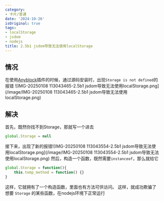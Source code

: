 ```yaml
---
category:
- 卡片/普通
date: '2024-10-26'
isOriginal: true
tags:
- localStorage
- jsdom
- nodejs
title: 2.5b1 jsdom导致无法使用localStorage
---
```

## 情况
在使用[Anyblock](Anyblock)插件的时候，通过源码安装时，出现`Storage is not defined`的报错
![IMG-20250108 113043465-2.5b1 jsdom导致无法使用localStorage.png](/image/IMG-20250108 113043465-2.5b1 jsdom导致无法使用localStorage.png)
## 解决
首先，既然你找不到Storage，那就写一个进去
```js
global.Storage = null
```
接下来，出现了新的报错![IMG-20250108 113043554-2.5b1 jsdom导致无法使用localStorage.png](/image/IMG-20250108 113043554-2.5b1 jsdom导致无法使用localStorage.png)
然后，构造一个函数，既然需要`instanceof`，那么就给它
```js
global.Storage = function(){
    this.temp_method = function() {}
}
```
这样，它就拥有了一个构造函数，里面也有方法可供访问。
这样，就成功欺骗了想要 `Storage` 的某些函数，在nodejs环境下正常运行